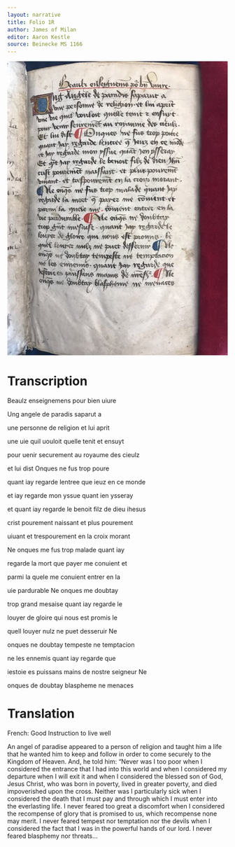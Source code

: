 ```yaml
---
layout: narrative
title: Folio 1R
author: James of Milan
editor: Aaron Kestle
source: Beinecke MS 1166
---
```


![Beinecke MS 1166 Folio 1R](https://github.com/oldfrenchtexts/L-aiguillon-d-amour-divine/blob/8dea802cb9d2239ef81bfed73004387b78ec78b3/assets/1R.jpg)

# Transcription

Beaulz enseignemens pour bien uiure

Ung angele de paradis saparut a

une personne de religion et lui aprit 

une uie quil uouloit quelle tenit et ensuyt 

pour uenir securement au royaume des cieulz 

et lui dist Onques ne fus trop poure 

quant iay regarde lentree que ieuz en ce monde 

et iay regarde mon yssue quant ien ysseray

et quant iay regarde le benoit filz de dieu ihesus 

crist pourement naissant et plus pourement

uiuant et trespourement en la croix morant

Ne onques me fus trop malade quant iay

regarde la mort que payer me conuient et 

parmi la quele me conuient entrer en la

uie pardurable Ne onques me doubtay 

trop grand mesaise quant iay regarde le

louyer de gloire qui nous est promis le

quell louyer nulz ne puet desseruir Ne 

onques ne doubtay tempeste ne temptacion

ne les ennemis quant iay regarde que

iestoie es puissans mains de nostre seigneur Ne

onques de doubtay blaspheme ne menaces

# Translation

French: Good Instruction to live well

An angel of paradise appeared to a person of religion and taught him a life that he wanted him to keep and follow in order to come securely to the Kingdom of Heaven. And, he told him: “Never was I too poor when I considered the entrance that I had into this world and when I considered my departure when I will exit it and when I considered the blessed son of God, Jesus Christ, who was born in poverty, lived in greater poverty, and died impoverished upon the cross. Neither was I particularly sick when I considered the death that I must pay and through which I must enter into the everlasting life. I never feared too great a discomfort when I considered the recompense of glory that is promised to us, which recompense none may merit. I never feared tempest nor temptation nor the devils when I considered the fact that I was in the powerful hands of our lord. I never feared blasphemy nor threats…


